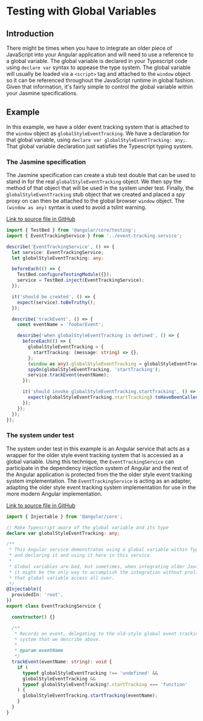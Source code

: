 # Testing with Global Variables

## Introduction

There might be times when you have to integrate an older piece of JavaScript into your Angular application and will need to use a reference to a global variable. The global variable is declared in your Typescript code using `declare var` syntax to appease the type system. The global variable will usually be loaded via a `<script>` tag and attached to the `window` object so it can be referenced throughout the JavaScript runtime in global fashion. Given that information, it's fairly simple to control the global variable within your Jasmine specifications.

## Example

In this example, we have a older event tracking system that is attached to the `window` object as `globalStyleEventTracking`. We have a declaration for that global variable, using `declare var globalStyleEventTracking: any;`. That global variable declaration just satisfies the Typescript typing system. 

### The Jasmine specification

The Jasmine specification can create a stub test double that can be used to stand in for the real `globalStyleEventTracking` object. We then spy the method of that object that will be used in the system under test. Finally, the `globalStyleEventTracking` stub object that we created and placed a spy proxy on can then be attached to the global browser `window` object. The `(window as any)` syntax is used to avoid a tslint warning.


[Link to source file in GitHub](https://github.com/cebartling/test-driven/blob/main/angular/example1/src/app/services/__tests__/event-tracking.service.spec.ts)


```typescript
import { TestBed } from '@angular/core/testing';
import { EventTrackingService } from '../event-tracking.service';

describe('EventTrackingService', () => {
  let service: EventTrackingService;
  let globalStyleEventTracking: any;

  beforeEach(() => {
    TestBed.configureTestingModule({});
    service = TestBed.inject(EventTrackingService);
  });

  it('should be created', () => {
    expect(service).toBeTruthy();
  });

  describe('trackEvent', () => {
    const eventName = 'foobarEvent';

    describe('when globalStyleEventTracking is defined', () => {
      beforeEach(() => {
        globalStyleEventTracking = {
          startTracking: (message: string) => {},
        };
        (window as any).globalStyleEventTracking = globalStyleEventTracking;
        spyOn(globalStyleEventTracking, 'startTracking');
        service.trackEvent(eventName);
      });

      it('should invoke globalStyleEventTracking.startTracking', () => {
        expect(globalStyleEventTracking.startTracking).toHaveBeenCalledWith(eventName);
      });
    });
  });
});
```

### The system under test

The system under test in this example is an Angular service that acts as a wrapper for the older style event tracking system that is accessed as a global variable. Using this technique, the `EventTrackingService` can participate in the dependency injection system of Angular and the rest of the Angular application is protected from the the older style event tracking system implementation. The `EventTrackingService` is acting as an adapter, adapting the older style event tracking system implementation for use in the more modern Angular implementation.

[Link to source file in GitHub](https://github.com/cebartling/test-driven/blob/main/angular/example1/src/app/services/event-tracking.service.ts)


```typescript
import { Injectable } from '@angular/core';

// Make Typescript aware of the global variable and its type
declare var globalStyleEventTracking: any;

/**
 * This Angular service demonstrates using a global variable within Typescript
 * and declaring it and using it here in this service.
 *
 * Global variables are bad, but sometimes, when integrating older JavaScript,
 * it might be the only way to accomplish the integration without proliferating
 * that global variable access all over.
 */
@Injectable({
  providedIn: 'root',
})
export class EventTrackingService {

  constructor() {}

  /**
   * Records an event, delegating to the old-style global event tracking
   * system that we describe above.
   *
   * @param eventName
   */
  trackEvent(eventName: string): void {
    if (
      typeof globalStyleEventTracking !== 'undefined' &&
      globalStyleEventTracking &&
      typeof globalStyleEventTracking?.startTracking === 'function'
    ) {
      globalStyleEventTracking.startTracking(eventName);
    }
  }
}
```
